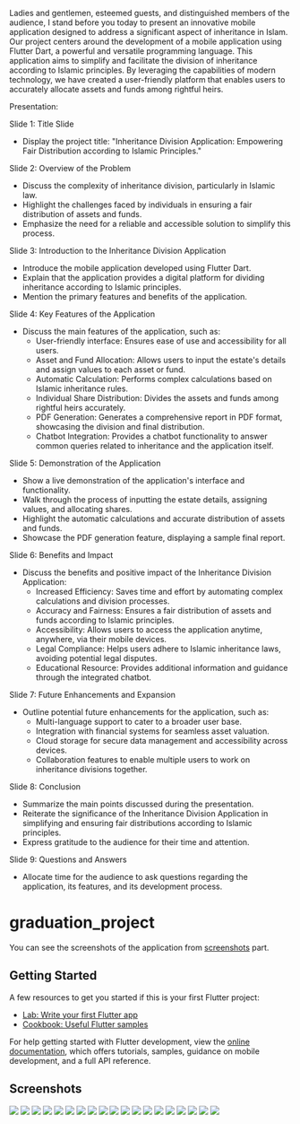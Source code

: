 Ladies and gentlemen, esteemed guests, and distinguished members of the audience, I stand before you today to present an innovative mobile application designed to address a significant aspect of inheritance in Islam. Our project centers around the development of a mobile application using Flutter Dart, a powerful and versatile programming language. This application aims to simplify and facilitate the division of inheritance according to Islamic principles. By leveraging the capabilities of modern technology, we have created a user-friendly platform that enables users to accurately allocate assets and funds among rightful heirs.

Presentation:

Slide 1: Title Slide
- Display the project title: "Inheritance Division Application: Empowering Fair Distribution according to Islamic Principles."

Slide 2: Overview of the Problem
- Discuss the complexity of inheritance division, particularly in Islamic law.
- Highlight the challenges faced by individuals in ensuring a fair distribution of assets and funds.
- Emphasize the need for a reliable and accessible solution to simplify this process.

Slide 3: Introduction to the Inheritance Division Application
- Introduce the mobile application developed using Flutter Dart.
- Explain that the application provides a digital platform for dividing inheritance according to Islamic principles.
- Mention the primary features and benefits of the application.

Slide 4: Key Features of the Application
- Discuss the main features of the application, such as:
  - User-friendly interface: Ensures ease of use and accessibility for all users.
  - Asset and Fund Allocation: Allows users to input the estate's details and assign values to each asset or fund.
  - Automatic Calculation: Performs complex calculations based on Islamic inheritance rules.
  - Individual Share Distribution: Divides the assets and funds among rightful heirs accurately.
  - PDF Generation: Generates a comprehensive report in PDF format, showcasing the division and final distribution.
  - Chatbot Integration: Provides a chatbot functionality to answer common queries related to inheritance and the application itself.

Slide 5: Demonstration of the Application
- Show a live demonstration of the application's interface and functionality.
- Walk through the process of inputting the estate details, assigning values, and allocating shares.
- Highlight the automatic calculations and accurate distribution of assets and funds.
- Showcase the PDF generation feature, displaying a sample final report.

Slide 6: Benefits and Impact
- Discuss the benefits and positive impact of the Inheritance Division Application:
  - Increased Efficiency: Saves time and effort by automating complex calculations and division processes.
  - Accuracy and Fairness: Ensures a fair distribution of assets and funds according to Islamic principles.
  - Accessibility: Allows users to access the application anytime, anywhere, via their mobile devices.
  - Legal Compliance: Helps users adhere to Islamic inheritance laws, avoiding potential legal disputes.
  - Educational Resource: Provides additional information and guidance through the integrated chatbot.

Slide 7: Future Enhancements and Expansion
- Outline potential future enhancements for the application, such as:
  - Multi-language support to cater to a broader user base.
  - Integration with financial systems for seamless asset valuation.
  - Cloud storage for secure data management and accessibility across devices.
  - Collaboration features to enable multiple users to work on inheritance divisions together.

Slide 8: Conclusion
- Summarize the main points discussed during the presentation.
- Reiterate the significance of the Inheritance Division Application in simplifying and ensuring fair distributions according to Islamic principles.
- Express gratitude to the audience for their time and attention.

Slide 9: Questions and Answers
- Allocate time for the audience to ask questions regarding the application, its features, and its development process.

# graduation_project

You can see the screenshots of the application from [screenshots](#screenshots) part.
## Getting Started


A few resources to get you started if this is your first Flutter project:

- [Lab: Write your first Flutter app](https://docs.flutter.dev/get-started/codelab)
- [Cookbook: Useful Flutter samples](https://docs.flutter.dev/cookbook)

For help getting started with Flutter development, view the
[online documentation](https://docs.flutter.dev/), which offers tutorials,
samples, guidance on mobile development, and a full API reference.

## Screenshots

![](screenshots/screen(1).jpeg)
![](screenshots/screen(2).jpeg)
![](screenshots/screen(3).jpeg)
![](screenshots/screen(4).jpeg)
![](screenshots/screen(5).jpeg)
![](screenshots/screen(6).jpeg)
![](screenshots/screen(7).jpeg)
![](screenshots/screen(8).jpeg)
![](screenshots/screen(9).jpeg)
![](screenshots/screen(10).jpeg)
![](screenshots/screen(11).jpeg)
![](screenshots/screen(12).jpeg)
![](screenshots/screen(13).jpeg)
![](screenshots/screen(14).jpeg)
![](screenshots/screen(15).jpeg)
![](screenshots/screen(16).jpeg)
![](screenshots/screen(17).jpeg)
![](screenshots/screen(18).jpeg)
![](screenshots/screen(19).jpeg)
